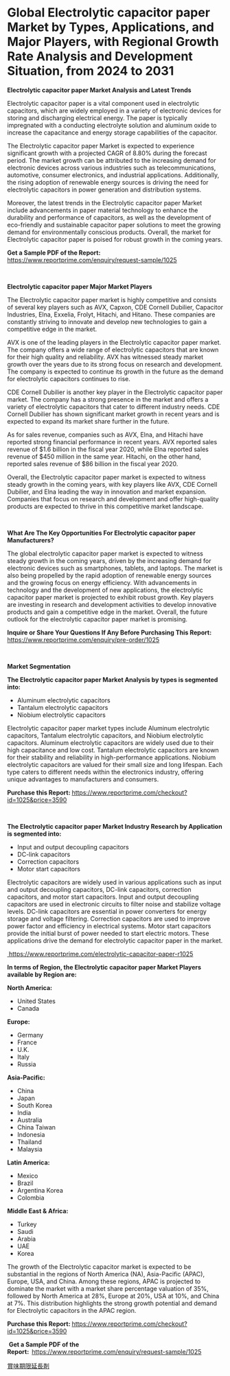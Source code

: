 <p><h1>Global Electrolytic capacitor paper Market by Types, Applications, and Major Players, with Regional Growth Rate Analysis and Development Situation, from 2024 to 2031</h1></p><p><strong>Electrolytic capacitor paper Market Analysis and Latest Trends</strong></p>
<p><p>Electrolytic capacitor paper is a vital component used in electrolytic capacitors, which are widely employed in a variety of electronic devices for storing and discharging electrical energy. The paper is typically impregnated with a conducting electrolyte solution and aluminum oxide to increase the capacitance and energy storage capabilities of the capacitor.</p><p>The Electrolytic capacitor paper Market is expected to experience significant growth with a projected CAGR of 8.80% during the forecast period. The market growth can be attributed to the increasing demand for electronic devices across various industries such as telecommunications, automotive, consumer electronics, and industrial applications. Additionally, the rising adoption of renewable energy sources is driving the need for electrolytic capacitors in power generation and distribution systems.</p><p>Moreover, the latest trends in the Electrolytic capacitor paper Market include advancements in paper material technology to enhance the durability and performance of capacitors, as well as the development of eco-friendly and sustainable capacitor paper solutions to meet the growing demand for environmentally conscious products. Overall, the market for Electrolytic capacitor paper is poised for robust growth in the coming years.</p></p>
<p><strong>Get a Sample PDF of the Report:&nbsp;</strong> <a href="https://www.reportprime.com/enquiry/request-sample/1025">https://www.reportprime.com/enquiry/request-sample/1025</a></p>
<p>&nbsp;</p>
<p><strong>Electrolytic capacitor paper Major Market Players</strong></p>
<p><p>The Electrolytic capacitor paper market is highly competitive and consists of several key players such as AVX, Capxon, CDE Cornell Dubilier, Capacitor Industries, Elna, Exxelia, Frolyt, Hitachi, and Hitano. These companies are constantly striving to innovate and develop new technologies to gain a competitive edge in the market.</p><p>AVX is one of the leading players in the Electrolytic capacitor paper market. The company offers a wide range of electrolytic capacitors that are known for their high quality and reliability. AVX has witnessed steady market growth over the years due to its strong focus on research and development. The company is expected to continue its growth in the future as the demand for electrolytic capacitors continues to rise.</p><p>CDE Cornell Dubilier is another key player in the Electrolytic capacitor paper market. The company has a strong presence in the market and offers a variety of electrolytic capacitors that cater to different industry needs. CDE Cornell Dubilier has shown significant market growth in recent years and is expected to expand its market share further in the future.</p><p>As for sales revenue, companies such as AVX, Elna, and Hitachi have reported strong financial performance in recent years. AVX reported sales revenue of $1.6 billion in the fiscal year 2020, while Elna reported sales revenue of $450 million in the same year. Hitachi, on the other hand, reported sales revenue of $86 billion in the fiscal year 2020.</p><p>Overall, the Electrolytic capacitor paper market is expected to witness steady growth in the coming years, with key players like AVX, CDE Cornell Dubilier, and Elna leading the way in innovation and market expansion. Companies that focus on research and development and offer high-quality products are expected to thrive in this competitive market landscape.</p></p>
<p>&nbsp;</p>
<p><strong>What Are The Key Opportunities For Electrolytic capacitor paper Manufacturers?</strong></p>
<p><p>The global electrolytic capacitor paper market is expected to witness steady growth in the coming years, driven by the increasing demand for electronic devices such as smartphones, tablets, and laptops. The market is also being propelled by the rapid adoption of renewable energy sources and the growing focus on energy efficiency. With advancements in technology and the development of new applications, the electrolytic capacitor paper market is projected to exhibit robust growth. Key players are investing in research and development activities to develop innovative products and gain a competitive edge in the market. Overall, the future outlook for the electrolytic capacitor paper market is promising.</p></p>
<p><strong>Inquire or Share Your Questions If Any Before Purchasing This Report:</strong> <a href="https://www.reportprime.com/enquiry/pre-order/1025">https://www.reportprime.com/enquiry/pre-order/1025</a></p>
<p>&nbsp;</p>
<p><strong>Market Segmentation</strong></p>
<p><strong>The Electrolytic capacitor paper Market Analysis by types is segmented into:</strong></p>
<p><ul><li>Aluminum electrolytic capacitors</li><li>Tantalum electrolytic capacitors</li><li>Niobium electrolytic capacitors</li></ul></p>
<p><p>Electrolytic capacitor paper market types include Aluminum electrolytic capacitors, Tantalum electrolytic capacitors, and Niobium electrolytic capacitors. Aluminum electrolytic capacitors are widely used due to their high capacitance and low cost. Tantalum electrolytic capacitors are known for their stability and reliability in high-performance applications. Niobium electrolytic capacitors are valued for their small size and long lifespan. Each type caters to different needs within the electronics industry, offering unique advantages to manufacturers and consumers.</p></p>
<p><strong>Purchase this Report:&nbsp;</strong><a href="https://www.reportprime.com/checkout?id=1025&price=3590">https://www.reportprime.com/checkout?id=1025&price=3590</a></p>
<p>&nbsp;</p>
<p><strong>The Electrolytic capacitor paper Market Industry Research by Application is segmented into:</strong></p>
<p><ul><li>Input and output decoupling capacitors</li><li>DC-link capacitors</li><li>Correction capacitors</li><li>Motor start capacitors</li></ul></p>
<p><p>Electrolytic capacitors are widely used in various applications such as input and output decoupling capacitors, DC-link capacitors, correction capacitors, and motor start capacitors. Input and output decoupling capacitors are used in electronic circuits to filter noise and stabilize voltage levels. DC-link capacitors are essential in power converters for energy storage and voltage filtering. Correction capacitors are used to improve power factor and efficiency in electrical systems. Motor start capacitors provide the initial burst of power needed to start electric motors. These applications drive the demand for electrolytic capacitor paper in the market.</p></p>
<p><a href="https://www.reportprime.com/electrolytic-capacitor-paper-r1025">&nbsp;https://www.reportprime.com/electrolytic-capacitor-paper-r1025</a></p>
<p><strong>In terms of Region, the Electrolytic capacitor paper Market Players available by Region are:</strong></p>
<p>
    <p> <strong> North America: </strong>
        <ul>
            <li>United States</li>
            <li>Canada</li>
        </ul>
        </p> 
    <p> <strong> Europe: </strong>
        <ul>
            <li>Germany</li>
            <li>France</li>
            <li>U.K.</li>
            <li>Italy</li>
            <li>Russia</li>
        </ul>
        </p> 
    <p> <strong> Asia-Pacific: </strong>
        <ul>
            <li>China</li>
            <li>Japan</li>
            <li>South Korea</li>
            <li>India</li>
            <li>Australia</li>
            <li>China Taiwan</li>
            <li>Indonesia</li>
            <li>Thailand</li>
            <li>Malaysia</li>
        </ul>
        </p> 
    <p> <strong> Latin America: </strong>
        <ul>
            <li>Mexico</li>
            <li>Brazil</li>
            <li>Argentina Korea</li>
            <li>Colombia</li>
        </ul>
        </p> 
    <p> <strong> Middle East & Africa: </strong>
        <ul>
            <li>Turkey</li>
            <li>Saudi</li>
            <li>Arabia</li>
            <li>UAE</li>
            <li>Korea</li>
        </ul>
    </p>
    </p>
<p><p>The growth of the Electrolytic capacitor market is expected to be substantial in the regions of North America (NA), Asia-Pacific (APAC), Europe, USA, and China. Among these regions, APAC is projected to dominate the market with a market share percentage valuation of 35%, followed by North America at 28%, Europe at 20%, USA at 10%, and China at 7%. This distribution highlights the strong growth potential and demand for Electrolytic capacitors in the APAC region.</p></p>
<p><strong>Purchase this Report: </strong><a href="https://www.reportprime.com/checkout?id=1025&price=3590">https://www.reportprime.com/checkout?id=1025&price=3590</a></p>
<p>&nbsp;<strong>Get a Sample PDF of the Report:&nbsp;&nbsp;</strong><a href="https://www.reportprime.com/enquiry/request-sample/1025">https://www.reportprime.com/enquiry/request-sample/1025</a></p>
<p><strong></strong></p>
<p><p><a href="https://medium.com/@harmonybogan1944/%E4%BF%9D%E5%AD%98%E6%9C%9F%E9%96%93%E5%BB%B6%E9%95%B7%E5%B8%82%E5%A0%B4-%E6%88%90%E5%8A%9F%E3%81%99%E3%82%8B%E3%83%93%E3%82%B8%E3%83%8D%E3%82%B9%E6%88%A6%E7%95%A5%E3%81%AE%E9%8D%B52031%E5%B9%B4%E3%81%BE%E3%81%A7%E3%81%AE%E4%BA%88%E6%B8%AC-2055ae53b8dd">賞味期限延長剤</a></p></p>